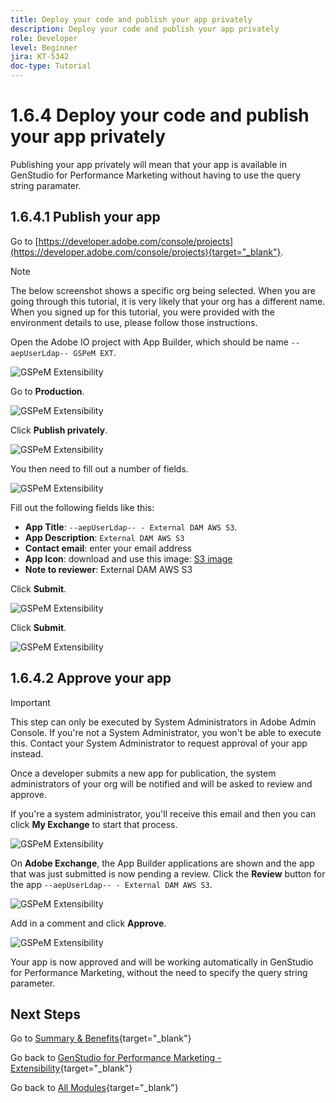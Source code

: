 ```yaml
---
title: Deploy your code and publish your app privately
description: Deploy your code and publish your app privately
role: Developer
level: Beginner
jira: KT-5342
doc-type: Tutorial
---
```

# 1.6.4 Deploy your code and publish your app privately

Publishing your app privately will mean that your app is available in GenStudio for Performance Marketing without having to use the query string paramater.

## 1.6.4.1 Publish your app

Go to [https://developer.adobe.com/console/projects](https://developer.adobe.com/console/projects){target="_blank"}.

>[!NOTE]
>
> The below screenshot shows a specific org being selected. When you are going through this tutorial, it is very likely that your org has a different name. When you signed up for this tutorial, you were provided with the environment details to use, please follow those instructions.

Open the Adobe IO project with App Builder, which should be name `--aepUserLdap-- GSPeM EXT`.

![GSPeM Extensibility](./images/gspemextpub1.png)

Go to **Production**.

![GSPeM Extensibility](./images/gspemextpub2.png)

Click **Publish privately**.

![GSPeM Extensibility](./images/gspemextpub3.png)

You then need to fill out a number of fields.

![GSPeM Extensibility](./images/gspemextpub4.png)

Fill out the following fields like this:

- **App Title**: `--aepUserLdap-- - External DAM AWS S3`.
- **App Description**: `External DAM AWS S3`
- **Contact email**: enter your email address
- **App Icon**: download and use this image: [S3 image](./images/s3.jpeg)
- **Note to reviewer**: External DAM AWS S3

Click **Submit**.

![GSPeM Extensibility](./images/gspemextpub5.png)

Click **Submit**.

![GSPeM Extensibility](./images/gspemextpub6.png)

## 1.6.4.2 Approve your app

>[!IMPORTANT]
>
>This step can only be executed by System Administrators in Adobe Admin Console. If you're not a System Administrator, you won't be able to execute this. Contact your System Administrator to request approval of your app instead.

Once a developer submits a new app for publication, the system administrators of your org will be notified and will be asked to review and approve.

If you're a system administrator, you'll receive this email and then you can click **My Exchange** to start that process.

![GSPeM Extensibility](./images/gspemextpub7.png)

On **Adobe Exchange**, the App Builder applications are shown and the app that was just submitted is now pending a review. Click the **Review** button for the app `--aepUserLdap-- - External DAM AWS S3`.

![GSPeM Extensibility](./images/gspemextpub8.png)

Add in a comment and click **Approve**.

![GSPeM Extensibility](./images/gspemextpub9.png)

Your app is now approved and will be working automatically in GenStudio for Performance Marketing, without the need to specify the query string parameter.

## Next Steps

Go to [Summary & Benefits](./summary.md){target="_blank"}

Go back to [GenStudio for Performance Marketing - Extensibility](./genstudioext.md){target="_blank"}

Go back to [All Modules](./../../../overview.md){target="_blank"}
